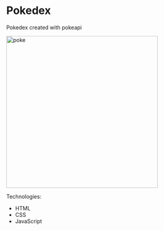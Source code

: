 # Pokedex
Pokedex created with pokeapi

<img src="https://i.ibb.co/ygyy0jz/Screen-Shot-2021-06-04-at-20-06-58.png" alt="poke" border="0"  width="400" />

Technologies:
- HTML
- CSS
- JavaScript
